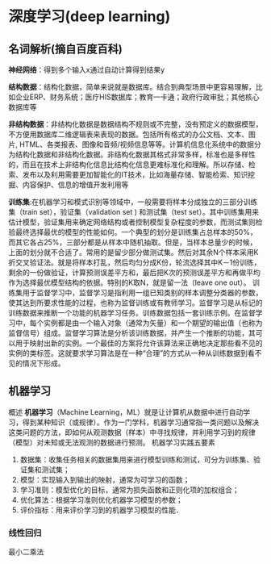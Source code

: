 # 深度学习(deep learning)

## 名词解析(摘自百度百科)

**神经网络**：得到多个输入x通过自动计算得到结果y

**结构数据**：结构化数据，简单来说就是数据库。结合到典型场景中更容易理解，比如企业ERP、财务系统；医疗HIS数据库；教育一卡通；政府行政审批；其他核心数据库等

**非结构数据**：非结构化数据是数据结构不规则或不完整，没有预定义的数据模型，不方便用数据库二维逻辑表来表现的数据。包括所有格式的办公文档、文本、图片, HTML、各类报表、图像和音频/视频信息等等。计算机信息化系统中的数据分为结构化数据和非结构化数据。非结构化数据其格式非常多样，标准也是多样性的，而且在技术上非结构化信息比结构化信息更难标准化和理解。所以存储、检索、发布以及利用需要更加智能化的IT技术，比如海量存储、智能检索、知识挖掘、内容保护、信息的增值开发利用等

**训练集**:在机器学习和模式识别等领域中，一般需要将样本分成独立的三部分训练集（train set），验证集（validation set ) 和测试集（test set）。其中训练集用来估计模型，验证集用来确定网络结构或者控制模型复杂程度的参数，而测试集则检验最终选择最优的模型的性能如何。一个典型的划分是训练集占总样本的50%，而其它各占25%，三部分都是从样本中随机抽取。但是，当样本总量少的时候，上面的划分就不合适了。常用的是留少部分做测试集。然后对其余N个样本采用K折交叉验证法。就是将样本打乱，然后均匀分成K份，轮流选择其中K－1份训练，剩余的一份做验证，计算预测误差平方和，最后把K次的预测误差平方和再做平均作为选择最优模型结构的依据。特别的K取N，就是留一法（leave one out）。
训练集用于监督学习中，监督学习是指利用一组已知类别的样本调整分类器的参数，使其达到所要求性能的过程，也称为监督训练或有教师学习。监督学习是从标记的训练数据来推断一个功能的机器学习任务。训练数据包括一套训练示例。在监督学习中，每个实例都是由一个输入对象（通常为矢量）和一个期望的输出值（也称为监督信号）组成。监督学习算法是分析该训练数据，并产生一个推断的功能，其可以用于映射出新的实例。一个最佳的方案将允许该算法来正确地决定那些看不见的实例的类标签。这就要求学习算法是在一种“合理”的方式从一种从训练数据到看不见的情况下形成。

## 机器学习

概述
**机器学习**（Machine Learning，ML）就是让计算机从数据中进行自动学习，得到某种知识（或规律）。作为一门学科，机器学习通常指一类问题以及解决这类问题的方法，即如何从观测数据（样本）中寻找规律，并利用学习到的规律（模型）对未知或无法观测的数据进行预测。
机器学习实践五要素

1. 数据集：收集任务相关的数据集用来进行模型训练和测试，可分为训练集、验证集和测试集；
2. 模型：实现输入到输出的映射，通常为可学习的函数；
3. 学习准则：模型优化的目标，通常为损失函数和正则化项的加权组合；
4. 优化算法：根据学习准则优化机器学习模型的参数；
5. 评价指标：用来评价学习到的机器学习模型的性能．

### 线性回归

最小二乘法
